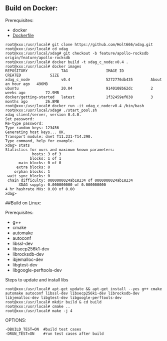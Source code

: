 ## Build on Docker:

Prerequisites:
- docker
- [Dockerfile](https://github.com/Holt666/xdag/blob/feature/apollo-rocksdb/Dockerfile)
```
root@xxx:/usr/local# git clone https://github.com/Holt666/xdag.git
root@xxx:/usr/local# cd xdag
root@xxx:/usr/local/xdag# git checkout -b feature/apollo-rocksdb origin/feature/apollo-rocksdb
root@xxx:/usr/local# docker build -t xdag_c_node:v0.4 .
root@xxx:/usr/local# docker images
REPOSITORY               TAG                 IMAGE ID            CREATED             SIZE
xdag_c_node              v0.4                5272776db435        About an hour ago   496MB
ubuntu                   20.04               9140108b62dc        2 weeks ago         72.9MB
docker/getting-started   latest              1f32459ef038        3 months ago        26.8MB
root@xxx:/usr/local# docker run -it xdag_c_node:v0.4 /bin/bash
root@xxx:/usr/local/xdag# ./start_pool.sh
xdag client/server, version 0.4.0.
Set password:
Re-type password:
Type random keys: 123456
Generating host keys... OK.
Transport module: dnet T11.231-T14.290.
Type command, help for example.
xdag> stats
Statistics for ours and maximum known parameters:
            hosts: 3 of 3
           blocks: 1 of 1
      main blocks: 0 of 0
     extra blocks: 0
    orphan blocks: 1
 wait sync blocks: 0
 chain difficulty: 0000000024ab18234 of 0000000024ab18234
      XDAG supply: 0.000000000 of 0.000000000
4 hr hashrate MHs: 0.00 of 0.00
xdag>
```

##Build on Linux:

Prerequisites:
- g++
- cmake
- automake
- autoconf
- libssl-dev
- libsecp256k1-dev
- librocksdb-dev
- ibjemalloc-dev
- libgtest-dev
- libgoogle-perftools-dev

Steps to update and install libs
```
root@xxx:/usr/local# apt-get update && apt-get install --yes g++ cmake automake autoconf libssl-dev libsecp256k1-dev librocksdb-dev libjemalloc-dev libgtest-dev libgoogle-perftools-dev
root@xxx:/usr/local# mkdir build & cd build
root@xxx:/usr/local# cmake ..
root@xxx:/usr/local# make -j 4
```

OPTIONS:
```
-DBUILD_TEST=ON  #build test cases
-DRUN_TEST=ON    #run test cases after build
```


